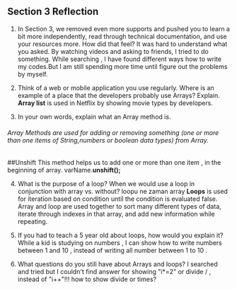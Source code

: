 ## Section 3 Reflection

1. In Section 3, we removed even more supports and pushed you to learn a bit more independently, read through technical documentation, and use your resources more. How did that feel?
It was hard to understand what you asked. By watching videos and asking to friends, I tried to do something. While searching , I have found different ways how to write my codes.But I am still spending more time until figure out the problems by myself.

2. Think of a web or mobile application you use regularly. Where is an example of a place that the developers probably use Arrays? Explain.
**Array list** is used in Netflix by showing movie types by developers.

3. In your own words, explain what an Array method is.
###### Array Methods are used for adding or removing something (one or more than one items of String,numbers or boolean data types) from Array.
##Unshift
This method helps us to add one or more than one item , in the beginning of array.
varName.**unshift();**

4. What is the purpose of a loop? When we would use a loop in conjunction with array vs. without? loopu ne zaman array
**Loops** is used for iteration based on condition until the condition is evaluated false.
Array and loop are used together to sort many different types of data, iterate through indexes in that array, and add new information while repeating.

5. If you had to teach a 5 year old about loops, how would you explain it?
While a kid is studying on numbers , I can show  how to write numbers between 1 and 10 ,
instead of writing all number between 1 to 10 .

6. What questions do you still have about Arrays and loops?
I searched and tried but I couldn't find answer for showing "i*=2" or divide / , instead of "i++"!!! how to show divide or times?
